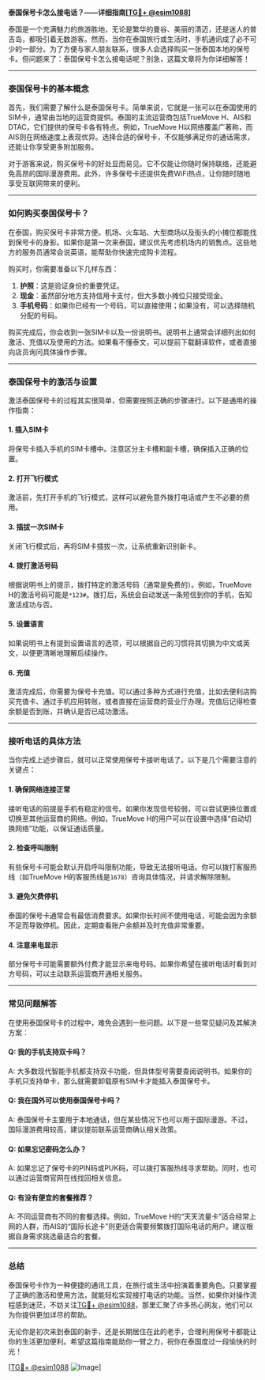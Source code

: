 **泰国保号卡怎么接电话？——详细指南[[TG💪+ @esim1088](https://t.me/s/esim1088)]**

泰国是一个充满魅力的旅游胜地，无论是繁华的曼谷、美丽的清迈，还是迷人的普吉岛，都吸引着无数游客。然而，当你在泰国旅行或生活时，手机通讯成了必不可少的一部分。为了方便与家人朋友联系，很多人会选择购买一张泰国本地的保号卡。但问题来了：泰国保号卡怎么接电话呢？别急，这篇文章将为你详细解答！

---

### 泰国保号卡的基本概念

首先，我们需要了解什么是泰国保号卡。简单来说，它就是一张可以在泰国使用的SIM卡，通常由当地的运营商提供。泰国的主流运营商包括TrueMove H、AIS和DTAC，它们提供的保号卡各有特点。例如，TrueMove H以网络覆盖广著称，而AIS则在网络速度上表现优异。选择合适的保号卡，不仅能够满足你的通话需求，还能让你享受更多附加服务。

对于游客来说，购买保号卡的好处显而易见。它不仅能让你随时保持联络，还能避免高昂的国际漫游费用。此外，许多保号卡还提供免费WiFi热点，让你随时随地享受互联网带来的便利。

---

### 如何购买泰国保号卡？

在泰国，购买保号卡非常方便。机场、火车站、大型商场以及街头的小摊位都能找到保号卡的身影。如果你是第一次来泰国，建议优先考虑机场内的销售点。这些地方的服务员通常会说英语，能帮助你快速完成购卡流程。

购买时，你需要准备以下几样东西：
1. **护照**：这是验证身份的重要凭证。
2. **现金**：虽然部分地方支持信用卡支付，但大多数小摊位只接受现金。
3. **手机号码**：如果你已经有一个号码，可以直接使用；如果没有，可以选择随机分配的号码。

购买完成后，你会收到一张SIM卡以及一份说明书。说明书上通常会详细列出如何激活、充值以及使用的方法。如果看不懂泰文，可以提前下载翻译软件，或者直接向店员询问具体操作步骤。

---

### 泰国保号卡的激活与设置

激活泰国保号卡的过程其实很简单，但需要按照正确的步骤进行。以下是通用的操作指南：

#### 1. 插入SIM卡
将保号卡插入手机的SIM卡槽中。注意区分主卡槽和副卡槽，确保插入正确的位置。

#### 2. 打开飞行模式
激活前，先打开手机的飞行模式，这样可以避免意外拨打电话或产生不必要的费用。

#### 3. 插拔一次SIM卡
关闭飞行模式后，再将SIM卡插拔一次，让系统重新识别新卡。

#### 4. 拨打激活号码
根据说明书上的提示，拨打特定的激活号码（通常是免费的）。例如，TrueMove H的激活号码可能是`*123#`。拨打后，系统会自动发送一条短信到你的手机，告知激活成功与否。

#### 5. 设置语言
如果说明书上有提到设置语言的选项，可以根据自己的习惯将其切换为中文或英文，以便更清晰地理解后续操作。

#### 6. 充值
激活完成后，你需要为保号卡充值。可以通过多种方式进行充值，比如去便利店购买充值卡、通过手机应用转账，或者直接在运营商的营业厅办理。充值后记得检查余额是否到账，并确认是否已成功激活。

---

### 接听电话的具体方法

当你完成上述步骤后，就可以正常使用保号卡接听电话了。以下是几个需要注意的关键点：

#### 1. 确保网络连接正常
接听电话的前提是手机有稳定的信号。如果你发现信号较弱，可以尝试更换位置或切换至其他运营商的网络。例如，TrueMove H的用户可以在设置中选择“自动切换网络”功能，以保证通话质量。

#### 2. 检查呼叫限制
有些保号卡可能会默认开启呼叫限制功能，导致无法接听电话。你可以拨打客服热线（如TrueMove H的客服热线是`1678`）咨询具体情况，并请求解除限制。

#### 3. 避免欠费停机
泰国的保号卡通常会有最低消费要求。如果你长时间不使用电话，可能会因为余额不足而导致停机。因此，定期查看账户余额并及时充值非常重要。

#### 4. 注意来电显示
部分保号卡可能需要额外付费才能显示来电号码。如果你希望在接听电话时看到对方号码，可以主动联系运营商开通相关服务。

---

### 常见问题解答

在使用泰国保号卡的过程中，难免会遇到一些问题。以下是一些常见疑问及其解决方案：

#### Q: 我的手机支持双卡吗？
A: 大多数现代智能手机都支持双卡功能，但具体型号需要查阅说明书。如果你的手机只支持单卡，那么就需要卸载原有SIM卡才能插入泰国保号卡。

#### Q: 我在国外可以使用泰国保号卡吗？
A: 泰国保号卡主要用于本地通话，但在某些情况下也可以用于国际漫游。不过，国际漫游费用较高，建议提前联系运营商确认相关政策。

#### Q: 如果忘记密码怎么办？
A: 如果忘记了保号卡的PIN码或PUK码，可以拨打客服热线寻求帮助。同时，也可以通过运营商官网在线找回相关信息。

#### Q: 有没有便宜的套餐推荐？
A: 不同运营商有不同的套餐选择。例如，TrueMove H的“天天流量卡”适合经常上网的人群，而AIS的“国际长途卡”则更适合需要频繁拨打国际电话的用户。建议根据自身需求挑选最适合的套餐。

---

### 总结

泰国保号卡作为一种便捷的通讯工具，在旅行或生活中扮演着重要角色。只要掌握了正确的激活和使用方法，就能轻松实现接打电话的功能。当然，如果你对操作流程感到迷茫，不妨关注[TG💪+ @esim1088](https://t.me/s/esim1088)，那里汇聚了许多热心网友，他们可以为你提供更加详尽的帮助。

无论你是初次来到泰国的新手，还是长期居住在此的老手，合理利用保号卡都能让你的生活更加便利。希望这篇指南能助你一臂之力，祝你在泰国度过一段愉快的时光！

[[TG💪+ @esim1088](https://t.me/s/esim1088) ![Image](https://i.postimg.cc/4NQfJmqS/Snipaste-2025-05-13-00-14-12.png)]